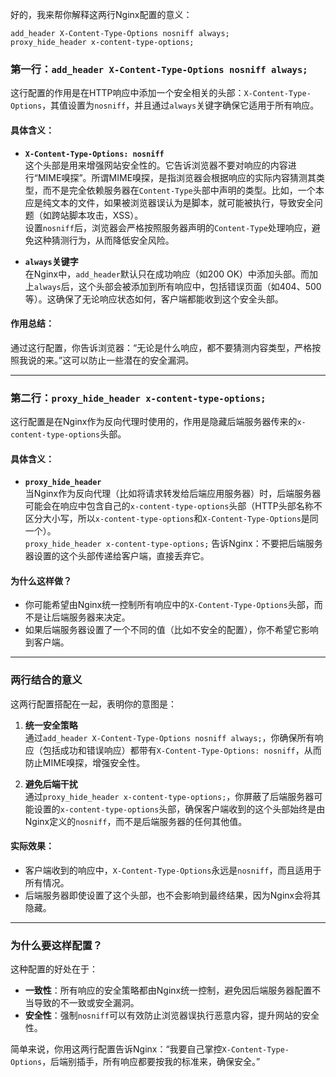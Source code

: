 好的，我来帮你解释这两行Nginx配置的意义：

```nginx
add_header X-Content-Type-Options nosniff always;
proxy_hide_header x-content-type-options;
```

### 第一行：`add_header X-Content-Type-Options nosniff always;`
这行配置的作用是在HTTP响应中添加一个安全相关的头部：`X-Content-Type-Options`，其值设置为`nosniff`，并且通过`always`关键字确保它适用于所有响应。

#### 具体含义：
- **`X-Content-Type-Options: nosniff`**  
  这个头部是用来增强网站安全性的。它告诉浏览器不要对响应的内容进行“MIME嗅探”。所谓MIME嗅探，是指浏览器会根据响应的实际内容猜测其类型，而不是完全依赖服务器在`Content-Type`头部中声明的类型。比如，一个本应是纯文本的文件，如果被浏览器误认为是脚本，就可能被执行，导致安全问题（如跨站脚本攻击，XSS）。  
  设置`nosniff`后，浏览器会严格按照服务器声明的`Content-Type`处理响应，避免这种猜测行为，从而降低安全风险。

- **`always`关键字**  
  在Nginx中，`add_header`默认只在成功响应（如200 OK）中添加头部。而加上`always`后，这个头部会被添加到所有响应中，包括错误页面（如404、500等）。这确保了无论响应状态如何，客户端都能收到这个安全头部。

#### 作用总结：
通过这行配置，你告诉浏览器：“无论是什么响应，都不要猜测内容类型，严格按照我说的来。”这可以防止一些潜在的安全漏洞。

---

### 第二行：`proxy_hide_header x-content-type-options;`
这行配置是在Nginx作为反向代理时使用的，作用是隐藏后端服务器传来的`x-content-type-options`头部。

#### 具体含义：
- **`proxy_hide_header`**  
  当Nginx作为反向代理（比如将请求转发给后端应用服务器）时，后端服务器可能会在响应中包含自己的`x-content-type-options`头部（HTTP头部名称不区分大小写，所以`x-content-type-options`和`X-Content-Type-Options`是同一个）。  
  `proxy_hide_header x-content-type-options;` 告诉Nginx：不要把后端服务器设置的这个头部传递给客户端，直接丢弃它。

#### 为什么这样做？
- 你可能希望由Nginx统一控制所有响应中的`X-Content-Type-Options`头部，而不是让后端服务器来决定。
- 如果后端服务器设置了一个不同的值（比如不安全的配置），你不希望它影响到客户端。

---

### 两行结合的意义
这两行配置搭配在一起，表明你的意图是：

1. **统一安全策略**  
   通过`add_header X-Content-Type-Options nosniff always;`，你确保所有响应（包括成功和错误响应）都带有`X-Content-Type-Options: nosniff`，从而防止MIME嗅探，增强安全性。

2. **避免后端干扰**  
   通过`proxy_hide_header x-content-type-options;`，你屏蔽了后端服务器可能设置的`x-content-type-options`头部，确保客户端收到的这个头部始终是由Nginx定义的`nosniff`，而不是后端服务器的任何其他值。

#### 实际效果：
- 客户端收到的响应中，`X-Content-Type-Options`永远是`nosniff`，而且适用于所有情况。
- 后端服务器即使设置了这个头部，也不会影响到最终结果，因为Nginx会将其隐藏。

---

### 为什么要这样配置？
这种配置的好处在于：
- **一致性**：所有响应的安全策略都由Nginx统一控制，避免因后端服务器配置不当导致的不一致或安全漏洞。
- **安全性**：强制`nosniff`可以有效防止浏览器误执行恶意内容，提升网站的安全性。

简单来说，你用这两行配置告诉Nginx：“我要自己掌控`X-Content-Type-Options`，后端别插手，所有响应都要按我的标准来，确保安全。”